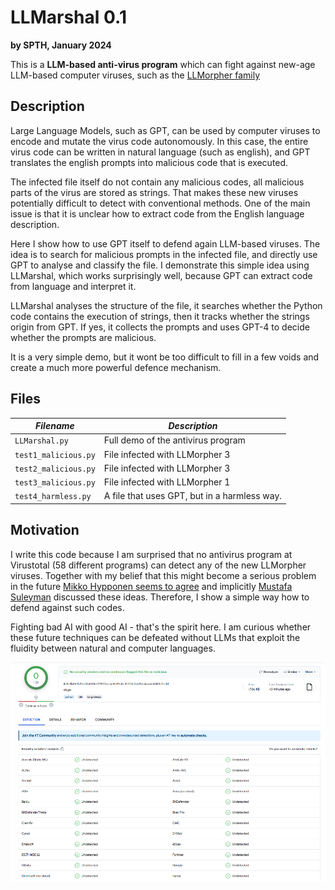 # LLMarshal 0.1
**by SPTH, January 2024**

This is a **LLM-based anti-virus program** which can fight against
new-age LLM-based computer viruses,
such as the [LLMorpher family](https://github.com/SPTHvx/SPTH/blob/master/articles/files/LLMorpher.txt)

## Description

Large Language Models, such as GPT, can be used by computer viruses to
encode and mutate the virus code autonomously. In this case, the entire
virus code can be written in natural language (such as english), and GPT
translates the english prompts into malicious code that is executed.
 
The infected file itself do not contain any malicious codes, all malicious
parts of the virus are stored as strings. That makes these new viruses
potentially difficult to detect with conventional methods. One of the
main issue is that it is unclear how to extract code from the English
language description.
  
Here I show how to use GPT itself to defend again LLM-based viruses.
The idea is to search for malicious prompts in the infected file, and
directly use GPT to analyse and classify the file. I demonstrate this
simple idea using LLMarshal, which works surprisingly well, because
GPT can extract code from language and interpret it.

LLMarshal analyses the structure of the file, it searches whether the
Python code contains the execution of strings, then it tracks whether the
strings origin from GPT. If yes, it collects the prompts and uses
GPT-4 to decide whether the prompts are malicious.

It is a very simple demo, but it wont be too difficult to fill in a few
voids and create a much more powerful defence mechanism.


## Files

   |*Filename*|*Description*|
   |---------------|-----------|   
   | `LLMarshal.py`   | Full demo of the antivirus program | 
   | `test1_malicious.py` | File infected with LLMorpher 3 | 
   | `test2_malicious.py` |  File infected with LLMorpher 3 |
   | `test3_malicious.py` | File infected with LLMorpher 1 |
   | `test4_harmless.py` |  A file that uses GPT, but in a harmless way. |
   

## Motivation

I write this code because I am surprised that no antivirus program at
Virustotal (58 different programs) can detect any of the new LLMorpher
viruses. Together with my belief that this might become a serious problem
in the future
[Mikko Hypponen seems to agree](https://thenextweb.com/news/mikko-hypponen-5-biggest-ai-cybersecurity-threats-2024) and implicitly [Mustafa Suleyman](https://www.the-coming-wave.com/) discussed these ideas. Therefore, I show a simple way how to defend against such codes.

Fighting bad AI with good AI - that's the spirit here. I am curious 
whether these future techniques can be defeated without LLMs that exploit
the fluidity between natural and computer languages.
<p align="center">
   <img src="virustotal.png" alt="VirusTotal on LLMorpher" width="1000px">
</p>


